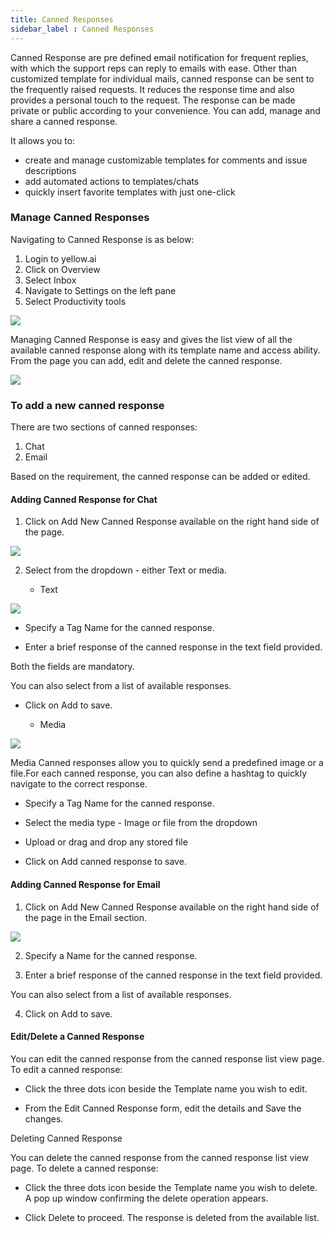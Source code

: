 ```yaml
---
title: Canned Responses
sidebar_label : Canned Responses
---
```



Canned Response are pre defined email notification for frequent replies, with which the support reps can reply to emails with ease. Other than customized template for individual mails, canned response can be sent to the frequently raised requests. It reduces the response time and also provides a personal touch to the request. The response can be made private or public according to your convenience. You can add, manage and share a canned response.

 
It allows you to:

* create and manage customizable templates for comments and issue descriptions
* add automated actions to templates/chats
* quickly insert favorite templates with just one-click


### Manage Canned Responses


Navigating to Canned Response is as below:

1. Login to yellow.ai
2. Click on Overview
3. Select Inbox
4. Navigate to Settings on the left pane
5. Select Productivity tools


![](https://i.imgur.com/uejMlCw.png)


Managing Canned Response is easy and gives the list view of all the available canned response along with its template name and access ability. From the  page you can add, edit and delete the canned response.


![](https://i.imgur.com/6MkZLxc.png)


### To add a new canned response


There are two sections of canned responses:
1. Chat
2. Email

Based on the requirement, the canned response can be added or edited.


#### Adding Canned Response for Chat

1. Click on Add New Canned Response available on the right hand side of the page.

![](https://i.imgur.com/a2Wp4hI.png)

2. Select from the dropdown - either Text or media.

    * Text

![](https://i.imgur.com/tIC9PXE.png)

- Specify a Tag Name for the canned response.

- Enter a brief response of the canned response in the text field provided.

Both the fields are mandatory.

You can also select from a list of available responses.

- Click on Add to save.

    * Media

![](https://i.imgur.com/aaWFE2I.png)


Media Canned responses allow you to quickly send a predefined image or a file.For each canned response, you can also define a hashtag to quickly navigate to the correct response.

- Specify a Tag Name for the canned response.

- Select the media type - Image or file from the dropdown

- Upload or drag and drop any stored file

- Click on Add canned response to save.



#### Adding Canned Response for Email

1. Click on Add New Canned Response available on the right hand side of the page in the Email section.

![](https://i.imgur.com/QGntXzv.png)

2. Specify a Name for the canned response.

3. Enter a brief response of the canned response in the text field provided.

You can also select from a list of available responses.

4. Click on Add to save.



#### Edit/Delete a Canned Response


You can edit the canned response from the canned response list view page. To edit a canned response:

- Click the three dots icon beside the Template name you wish to edit.

- From the Edit Canned Response form, edit the details and Save the changes.

Deleting Canned Response

 
You can delete the canned response from the canned response list view page. To delete a canned response:

- Click the three dots icon beside the Template name you wish to delete. A pop up window confirming the delete operation appears.

- Click Delete to proceed. The response is deleted from the available list.